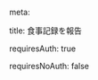 <route lang="yaml">

meta:

title: 食事記録を報告

requiresAuth: true

requiresNoAuth: false

</route>

  

<template>

<IonPage>

<ContainersHeader

title="食事記録を報告"

default-href="/record"

></ContainersHeader>

<IonContent ref="ionContentRef">

<NForm

ref="formRef"

:model="formValue"

:rules="rules"

:show-require-mark="false"

>

<div class="cards">

<IonCard>

<IonCardHeader class="date">

<IonCardTitle>日付を入力する</IonCardTitle>

</IonCardHeader>

<IonCardContent>

<AtomsFormDatepickerFormItem

v-model:value="formValue.date"

presentation="date"

placeholder="00:00"

:max-date="maxDate"

is-label-hidden

/>

</IonCardContent>

</IonCard>

  

<IonCard>

<IonCardHeader>

<IonCardTitle>朝食を食べましたか</IonCardTitle>

</IonCardHeader>

<IonCardContent>

<NRadioGroup v-model:value="isMorningRadio">

<NRadio value="notYet">まだ食べていない</NRadio>

<NRadio :value="true">食べた</NRadio>

<NRadio :value="false">食べなかった</NRadio>

</NRadioGroup>

  

<Transition name="slide-fade">

<div v-if="formValue.isMorning === true" class="meal-details">

<div class="section-title">

朝食の写真をアップロードしてください

</div>

<NFormItem path="morningPhotos" :show-label="false">

<div class="photo-block">

<div

v-if="formValue.morningPhotos.length > 0"

class="photo-list"

>

<div

v-for="(media, i) in formValue.morningPhotos"

:key="media.id"

class="photo-item"

>

<img :src="media.mediaPath || ''" />

<button

type="button"

class="remove-btn"

aria-label="写真を削除"

@click="formValue.morningPhotos.splice(i, 1)"

></button>

</div>

</div>

  

<div class="upload-actions">

<IonButton

v-if="formValue.missedMorningPhoto === false"

class="add-photo-btn"

fill="clear"

@click="capturePhoto('Morning')"

><IonIcon :icon="AddIcon" />写真を追加する</IonButton

>

  

<AtomsFormCheckbox

v-if="formValue.morningPhotos.length === 0"

v-model:value="formValue.missedMorningPhoto"

>写真を撮り忘れた</AtomsFormCheckbox

>

</div>

</div>

</NFormItem>

  

<div class="section-title">

朝食になぜそれを選びましたか？

</div>

<NFormItem :show-label="false" path="morningMemo">

<NInput

v-model:value="formValue.morningMemo"

type="textarea"

placeholder="写真を撮り忘れた場合、何を食べたのかを併せて記入してください。"

:rows="4"

:maxlength="255"

></NInput>

</NFormItem>

</div>

</Transition>

</IonCardContent>

</IonCard>

  

<IonCard>

<IonCardHeader>

<IonCardTitle>昼食を食べましたか</IonCardTitle>

</IonCardHeader>

<IonCardContent>

<NRadioGroup v-model:value="isLunchRadio">

<NRadio value="notYet">まだ食べていない</NRadio>

<NRadio :value="true">食べた</NRadio>

<NRadio :value="false">食べなかった</NRadio>

</NRadioGroup>

</IonCardContent>

</IonCard>

  

<Transition name="slide-fade">

<IonCard v-if="formValue.isLunch === true">

<IonCardHeader>

<IonCardTitle

>昼食の写真をアップロードしてください</IonCardTitle

>

</IonCardHeader>

<IonCardContent>

<NFormItem path="lunchPhotos" :show-label="false">

<div class="photo-block">

<div

v-if="formValue.lunchPhotos.length > 0"

class="photo-list"

>

<div

v-for="(media, i) in formValue.lunchPhotos"

:key="media.id"

class="photo-item"

>

<img :src="media.mediaPath || ''" />

<button

type="button"

class="remove-btn"

aria-label="写真を削除"

@click="formValue.lunchPhotos.splice(i, 1)"

></button>

</div>

</div>

  

<div class="upload-actions">

<IonButton

v-if="formValue.missedLunchPhoto === false"

class="add-photo-btn"

fill="clear"

@click="capturePhoto('Lunch')"

><IonIcon :icon="AddIcon" />写真を追加する</IonButton

>

<AtomsFormCheckbox

v-if="formValue.lunchPhotos.length === 0"

v-model:value="formValue.missedLunchPhoto"

>写真を撮り忘れた</AtomsFormCheckbox

>

</div>

</div>

</NFormItem>

</IonCardContent>

</IonCard>

</Transition>

  

<Transition name="slide-fade">

<IonCard v-if="formValue.isLunch === true">

<IonCardHeader>

<IonCardTitle>昼食になぜそれを選びましたか？</IonCardTitle>

</IonCardHeader>

<IonCardContent>

<NFormItem :show-label="false" path="lunchMemo">

<NInput

v-model:value="formValue.lunchMemo"

type="textarea"

placeholder="写真を撮り忘れた場合、何を食べたのかを併せて記入してください。"

:rows="4"

:maxlength="255"

></NInput>

</NFormItem>

</IonCardContent>

</IonCard>

</Transition>

  

<IonCard>

<IonCardHeader>

<IonCardTitle>夕食を食べましたか</IonCardTitle>

</IonCardHeader>

<IonCardContent>

<NRadioGroup v-model:value="isDinnerRadio">

<NRadio value="notYet">まだ食べていない</NRadio>

<NRadio :value="true">食べた</NRadio>

<NRadio :value="false">食べなかった</NRadio>

</NRadioGroup>

</IonCardContent>

</IonCard>

  

<Transition name="slide-fade">

<IonCard v-if="formValue.isDinner === true">

<IonCardHeader>

<IonCardTitle

>夕食の写真をアップロードしてください</IonCardTitle

>

</IonCardHeader>

<IonCardContent>

<NFormItem path="dinnerPhotos" :show-label="false">

<div class="photo-block">

<div

v-if="formValue.dinnerPhotos.length > 0"

class="photo-list"

>

<div

v-for="(media, i) in formValue.dinnerPhotos"

:key="media.id"

class="photo-item"

>

<img :src="media.mediaPath || ''" />

<button

type="button"

class="remove-btn"

aria-label="写真を削除"

@click="formValue.dinnerPhotos.splice(i, 1)"

></button>

</div>

</div>

  

<div class="upload-actions">

<IonButton

v-if="formValue.missedDinnerPhoto === false"

class="add-photo-btn"

fill="clear"

@click="capturePhoto('Dinner')"

><IonIcon :icon="AddIcon" />写真を追加する</IonButton

>

<AtomsFormCheckbox

v-if="formValue.dinnerPhotos.length === 0"

v-model:value="formValue.missedDinnerPhoto"

>写真を撮り忘れた</AtomsFormCheckbox

>

</div>

</div>

</NFormItem>

</IonCardContent>

</IonCard>

</Transition>

  

<Transition name="slide-fade">

<IonCard v-if="formValue.isDinner === true">

<IonCardHeader>

<IonCardTitle>夕食になぜそれを選びましたか？</IonCardTitle>

</IonCardHeader>

<IonCardContent>

<NFormItem :show-label="false" path="dinnerMemo">

<NInput

v-model:value="formValue.dinnerMemo"

type="textarea"

placeholder="写真を撮り忘れた場合、何を食べたのかを併せて記入してください。"

:rows="4"

:maxlength="255"

></NInput>

</NFormItem>

</IonCardContent>

</IonCard>

</Transition>

  

<IonCard>

<IonCardHeader>

<IonCardTitle>間食を食べましたか</IonCardTitle>

</IonCardHeader>

<IonCardContent>

<NRadioGroup v-model:value="formValue.isSnack">

<NRadio :value="true">食べた</NRadio>

<NRadio :value="false">食べなかった</NRadio>

</NRadioGroup>

</IonCardContent>

</IonCard>

  

<Transition name="slide-fade">

<IonCard v-if="formValue.isSnack === true">

<IonCardHeader>

<IonCardTitle

>間食の写真をアップロードしてください</IonCardTitle

>

</IonCardHeader>

<IonCardContent>

<NFormItem path="snackPhotos" :show-label="false">

<div class="photo-block">

<div

v-if="formValue.snackPhotos.length > 0"

class="photo-list"

>

<div

v-for="(media, i) in formValue.snackPhotos"

:key="media.id"

class="photo-item"

>

<img :src="media.mediaPath || ''" />

<button

type="button"

class="remove-btn"

aria-label="写真を削除"

@click="formValue.snackPhotos.splice(i, 1)"

></button>

</div>

</div>

  

<div class="upload-actions">

<IonButton

v-if="formValue.missedSnackPhoto === false"

class="add-photo-btn"

fill="clear"

@click="capturePhoto('Snack')"

><IonIcon :icon="AddIcon" />写真を追加する</IonButton

>

<AtomsFormCheckbox

v-if="formValue.snackPhotos.length === 0"

v-model:value="formValue.missedSnackPhoto"

>写真を撮り忘れた</AtomsFormCheckbox

>

</div>

</div>

</NFormItem>

</IonCardContent>

</IonCard>

</Transition>

  

<Transition name="slide-fade">

<IonCard v-if="formValue.isSnack === true">

<IonCardHeader>

<IonCardTitle>間食になぜそれを選びましたか？</IonCardTitle>

</IonCardHeader>

<IonCardContent>

<NFormItem :show-label="false" path="snackMemo">

<NInput

v-model:value="formValue.snackMemo"

type="textarea"

placeholder="写真を撮り忘れた場合、何を食べたのかを併せて記入してください。"

:rows="4"

:maxlength="255"

></NInput>

</NFormItem>

</IonCardContent>

</IonCard>

</Transition>

</div>

</NForm>

<div align="center" mt="24px">

<IonButton size="default" color="btn-primary" @click="submit"

>報告する</IonButton

>

</div>

</IonContent>

</IonPage>

</template>

  

<script setup lang="ts">

import { onIonViewDidLeave, onIonViewWillEnter, useIonRouter } from '@ionic/vue'

import type { FormInst, FormRules } from 'naive-ui'

import { Camera, CameraResultType } from '@capacitor/camera'

import dayjs from 'dayjs'

import { useApi } from '~/api'

import AddIcon from '~/assets/images/icon/add.svg'

import { Media } from '~/models/media'

import { RequiredRule } from '~/logic/formRule'

type MealStatus = boolean | 'notYet'

type MealType = 'Morning' | 'Lunch' | 'Dinner' | 'Snack'

  

interface FormValue {

date: string

  

isMorning: MealStatus

missedMorningPhoto: boolean

morningMemo: string

morningPhotos: Media[]

  

isLunch: MealStatus

missedLunchPhoto: boolean

lunchMemo: string

lunchPhotos: Media[]

  

isDinner: MealStatus

missedDinnerPhoto: boolean

dinnerMemo: string

dinnerPhotos: Media[]

  

isSnack: MealStatus

missedSnackPhoto: boolean

snackMemo: string

snackPhotos: Media[]

}

  

const api = useApi()

const router = useIonRouter()

const ionContentRef = ref<HTMLIonContentElement>()

const maxDate = ref<string>(dayjs().format('YYYY-MM-DD'))

const formRef = ref<FormInst>()

  

const formValue = ref<FormValue>({

date: dayjs().format('YYYY-MM-DD'),

isMorning: 'notYet',

missedMorningPhoto: false,

morningMemo: '',

morningPhotos: [] as Media[],

  

isLunch: 'notYet',

missedLunchPhoto: false,

lunchMemo: '',

lunchPhotos: [] as Media[],

  

isDinner: 'notYet',

missedDinnerPhoto: false,

dinnerMemo: '',

dinnerPhotos: [] as Media[],

  

isSnack: false,

missedSnackPhoto: false,

snackMemo: '',

snackPhotos: [] as Media[],

})

// ------------------------------------------------------------------

// バリデーションルール

// ------------------------------------------------------------------

const rules: FormRules = {

// ----------------------------------------------------------------

// 写真アップロード必須チェック

// - 「食べた」を選択、写真がゼロ枚、かつ「写真を撮り忘れた」が OFF

// ----------------------------------------------------------------

morningPhotos: [

{

trigger: ['change', 'input', 'blur'],

validator: (_rule, value: Media[]) =>

!(

formValue.value.isMorning === true &&

value.length === 0 &&

!formValue.value.missedMorningPhoto

),

message: '写真を追加してください',

},

],

lunchPhotos: [

{

trigger: ['change', 'input', 'blur'],

validator: (_rule, value: Media[]) =>

!(

formValue.value.isLunch === true &&

value.length === 0 &&

!formValue.value.missedLunchPhoto

),

message: '写真を追加してください',

},

],

dinnerPhotos: [

{

trigger: ['change', 'input', 'blur'],

validator: (_rule, value: Media[]) =>

!(

formValue.value.isDinner === true &&

value.length === 0 &&

!formValue.value.missedDinnerPhoto

),

message: '写真を追加してください',

},

],

snackPhotos: [

{

trigger: ['change', 'input', 'blur'],

validator: (_rule, value: Media[]) =>

!(

formValue.value.isSnack === true &&

value.length === 0 &&

!formValue.value.missedSnackPhoto

),

message: '写真を追加してください',

},

],

  

// ----------------------------------------------------------------

// 写真を撮り忘れた場合は理由必須

// ----------------------------------------------------------------

morningMemo: [RequiredRule('理由')],

lunchMemo: [RequiredRule('理由')],

dinnerMemo: [RequiredRule('理由')],

snackMemo: [RequiredRule('理由')],

}

  

// formValue の定義の直後に追記

const isMorningRadio = computed<MealStatus>({

get: () =>

formValue.value.isMorning == null ? 'notYet' : formValue.value.isMorning,

set: (v) => (formValue.value.isMorning = v ?? 'notYet'),

})

const isLunchRadio = computed<MealStatus>({

get: () =>

formValue.value.isLunch == null ? 'notYet' : formValue.value.isLunch,

set: (v) => (formValue.value.isLunch = v ?? 'notYet'),

})

const isDinnerRadio = computed<MealStatus>({

get: () =>

formValue.value.isDinner == null ? 'notYet' : formValue.value.isDinner,

set: (v) => (formValue.value.isDinner = v ?? 'notYet'),

})

  

const capturePhoto = async (meal: MealType) => {

try {

const camera = await Camera.getPhoto({

quality: 100,

allowEditing: true,

resultType: CameraResultType.Base64,

promptLabelHeader: '写真',

promptLabelPicture: '写真を撮る',

promptLabelPhoto: 'カメラロールから選択',

promptLabelCancel: 'キャンセル',

})

  

if (camera.base64String) {

const res = await api.v2.user.image.upload.post({

body: {

images: [camera.base64String],

},

})

switch (meal) {

case 'Morning':

formValue.value.missedMorningPhoto = false

formValue.value.morningPhotos.push(

...res.body.data.images.map((m) => new Media(m)),

)

break

case 'Lunch':

formValue.value.missedLunchPhoto = false

formValue.value.lunchPhotos.push(

...res.body.data.images.map((m) => new Media(m)),

)

break

case 'Dinner':

formValue.value.missedDinnerPhoto = false

formValue.value.dinnerPhotos.push(

...res.body.data.images.map((m) => new Media(m)),

)

break

case 'Snack':

formValue.value.missedSnackPhoto = false

formValue.value.snackPhotos.push(

...res.body.data.images.map((m) => new Media(m)),

)

break

}

}

} catch (e) {

console.error(e)

}

}

  

const submit = async () => {

if (!formRef.value) {

return

}

try {

await formRef.value.validate()

  

await api.v2.user.data_input.meal_log.register.post({

body: {

date: formValue.value.date,

// 食べたかどうか

isMorning:

formValue.value.isMorning === 'notYet'

? undefined

: formValue.value.isMorning,

isLunch:

formValue.value.isLunch === 'notYet'

? undefined

: formValue.value.isLunch,

isDinner:

formValue.value.isDinner === 'notYet'

? undefined

: formValue.value.isDinner,

isSnack: formValue.value.isSnack === true,

// 写真を撮り忘れたかどうか

isMorningPhoto:

formValue.value.isMorning === true

? !formValue.value.missedMorningPhoto

: false,

isLunchPhoto:

formValue.value.isLunch === true

? !formValue.value.missedLunchPhoto

: false,

isDinnerPhoto:

formValue.value.isDinner === true

? !formValue.value.missedDinnerPhoto

: false,

isSnackPhoto:

formValue.value.isSnack === true

? !formValue.value.missedSnackPhoto

: false,

// 理由

morningMemo: formValue.value.morningMemo,

lunchMemo: formValue.value.lunchMemo,

dinnerMemo: formValue.value.dinnerMemo,

snackMemo: formValue.value.snackMemo,

// 写真

morningPhotos: formValue.value.morningPhotos.map((p) => p.id),

lunchPhotos: formValue.value.lunchPhotos.map((p) => p.id),

dinnerPhotos: formValue.value.dinnerPhotos.map((p) => p.id),

snackPhotos: formValue.value.snackPhotos.map((p) => p.id),

},

})

await router.push({

path: '/record/meal-report/complete',

query: {

date: dayjs(formValue.value.date).format('YYYY-MM-DD'),

},

})

  

ionContentRef.value?.scrollToTop()

} catch (e) {

console.error(e)

}

}

  

const loadMealLog = async (date: string) => {

try {

const res = await api.v2.user.data_input.meal_log.detail.get({

query: { date },

})

  

const mealLog = res.body.data?.mealLog

  

if (!mealLog) {

// 該当日のログが無い場合はすべて初期化（date は維持）

formValue.value = {

...formValue.value,

isMorning: 'notYet',

morningMemo: '',

isLunch: 'notYet',

lunchMemo: '',

isDinner: 'notYet',

dinnerMemo: '',

isSnack: false,

snackMemo: '',

morningPhotos: [],

lunchPhotos: [],

dinnerPhotos: [],

snackPhotos: [],

}

return

}

  

// API は boolean | null を返す想定

formValue.value = {

...formValue.value,

isMorning: mealLog.isMorning ?? 'notYet',

isLunch: mealLog.isLunch ?? 'notYet',

isDinner: mealLog.isDinner ?? 'notYet',

isSnack: mealLog.isSnack ?? false,

missedMorningPhoto:

(mealLog.morningPhotos?.length ?? 0) > 0

? false

: mealLog.isMorning !== true

? false

: !(mealLog.isMorningPhoto ?? false),

missedLunchPhoto:

(mealLog.lunchPhotos?.length ?? 0) > 0

? false

: mealLog.isLunch !== true

? false

: !(mealLog.isLunchPhoto ?? false),

missedDinnerPhoto:

(mealLog.dinnerPhotos?.length ?? 0) > 0

? false

: mealLog.isDinner !== true

? false

: !(mealLog.isDinnerPhoto ?? false),

missedSnackPhoto:

(mealLog.snackPhotos?.length ?? 0) > 0

? false

: mealLog.isSnack !== true

? false

: !(mealLog.isSnackPhoto ?? false),

morningMemo: mealLog.morningMemo ?? '',

lunchMemo: mealLog.lunchMemo ?? '',

dinnerMemo: mealLog.dinnerMemo ?? '',

snackMemo: mealLog.snackMemo ?? '',

  

morningPhotos: (mealLog.morningPhotos ?? [])

.filter((p) => p.photo)

.sort((a, b) => {

const ka = a.photo?.offeredAt ?? a.photo?.id ?? ''

const kb = b.photo?.offeredAt ?? b.photo?.id ?? ''

return ka < kb ? -1 : ka > kb ? 1 : 0

})

.map((p) => new Media(p.photo)),

lunchPhotos: (mealLog.lunchPhotos ?? [])

.filter((p) => p.photo)

.sort((a, b) => {

const ka = a.photo?.offeredAt ?? a.photo?.id ?? ''

const kb = b.photo?.offeredAt ?? b.photo?.id ?? ''

return ka < kb ? -1 : ka > kb ? 1 : 0

})

.map((p) => new Media(p.photo)),

dinnerPhotos: (mealLog.dinnerPhotos ?? [])

.filter((p) => p.photo)

.sort((a, b) => {

const ka = a.photo?.offeredAt ?? a.photo?.id ?? ''

const kb = b.photo?.offeredAt ?? b.photo?.id ?? ''

return ka < kb ? -1 : ka > kb ? 1 : 0

})

.map((p) => new Media(p.photo)),

snackPhotos: (mealLog.snackPhotos ?? [])

.filter((p) => p.photo)

.sort((a, b) => {

const ka = a.photo?.offeredAt ?? a.photo?.id ?? ''

const kb = b.photo?.offeredAt ?? b.photo?.id ?? ''

return ka < kb ? -1 : ka > kb ? 1 : 0

})

.map((p) => new Media(p.photo)),

}

} catch (e) {

console.error(e)

}

}

  

onIonViewDidLeave(() => {

formValue.value = {

date: dayjs().format('YYYY-MM-DD'),

isMorning: 'notYet',

missedMorningPhoto: false,

morningMemo: '',

morningPhotos: [],

isLunch: 'notYet',

missedLunchPhoto: false,

lunchMemo: '',

lunchPhotos: [],

isDinner: 'notYet',

missedDinnerPhoto: false,

dinnerMemo: '',

dinnerPhotos: [],

isSnack: false,

missedSnackPhoto: false,

snackMemo: '',

snackPhotos: [],

}

})

  

onIonViewWillEnter(async () => {

await loadMealLog(formValue.value.date)

})

  

watch(

() => formValue.value.date,

async (newDate) => {

await loadMealLog(newDate)

formRef.value?.restoreValidation()

},

)

</script>

  

<style scoped lang="scss">

ion-content {

--padding-start: 32px;

--padding-end: 32px;

--padding-top: 16px;

--padding-bottom: 30px;

}

  

.cards {

display: flex;

flex-direction: column;

gap: 16px;

}

  

ion-card {

border-radius: 21px;

}

  

ion-card-header {

padding: 20px 20px 16px;

  

&.date {

padding: 20px 24px 16px;

}

}

  

ion-card-title {

font-size: 16px;

line-height: 19px;

font-weight: bold;

}

  

.n-radio-group {

display: flex;

flex-direction: column;

}

  

.n-radio {

--n-label-line-height: 24px !important;

  

&:not(:first-child) {

margin-top: 20px;

}

}

  

.selected-photos {

display: flex;

gap: 12px;

flex-wrap: wrap;

margin-bottom: 16px;

}

  

.photo-list {

display: flex;

flex-flow: row nowrap;

gap: 16px;

margin-bottom: 20px;

overflow-x: auto;

overflow-y: hidden;

}

  

::v-deep(.n-form-item:has(.photo-list) .n-form-item-blank) {

flex-direction: column;

align-items: stretch;

}

  

.photo-item {

position: relative;

width: 100px;

aspect-ratio: 1 / 1;

flex: 0 0 auto;

}

  

.photo-block {

display: flex;

flex-direction: column;

}

  

.photo-item img {

width: 100%;

height: 100%;

object-fit: cover;

}

  

.remove-btn {

position: absolute;

top: 0;

right: 0;

border: 2px solid #f70;

color: #f70;

border-radius: 50%;

background-color: rgba(255, 255, 255, 0.75);

width: 24px;

height: 24px;

}

  

.remove-btn::before,

.remove-btn::after {

content: '';

position: absolute;

top: 50%;

left: 50%;

width: 12px;

height: 2px;

background-color: #f70;

}

  

.remove-btn::before {

transform: translate(-50%, -50%) rotate(45deg);

}

  

.remove-btn::after {

transform: translate(-50%, -50%) rotate(-45deg);

}

  

.add-photo-btn {

height: 18px;

line-height: 20px;

font-size: 16px;

font-weight: 400;

  

--padding-start: 0;

--padding-end: 0;

--color: #f70;

  

ion-icon {

font-size: 18px;

margin-right: 12px;

}

}

  

.n-upload-list-item-icon {

width: 120px;

height: 120px;

}

  

.photo-checkbox {

display: flex;

align-items: center;

}

  

.upload-actions {

display: flex;

flex-direction: column;

gap: 20px;

align-items: flex-start;

}

  

.slide-fade-enter-active,

.slide-fade-leave-active {

transition: all 0.3s ease;

}

  

.slide-fade-enter-from,

.slide-fade-leave-to {

opacity: 0;

transform: translateY(-10px);

}

  

.meal-details {

margin-top: 24px;

margin-left: -20px;

margin-right: -20px;

padding-top: 20px;

padding-left: 20px;

padding-right: 20px;

border-top: 1px solid #e5e5e5;

}

  

.section-title {

font-size: 16px;

line-height: 19px;

font-weight: bold;

margin-bottom: 16px;

color: #333;

}

</style>